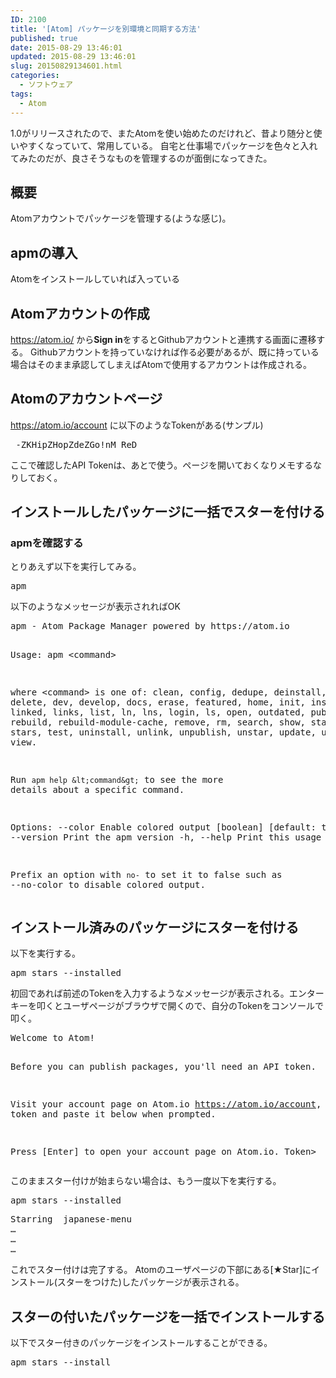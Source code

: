 ```yaml
---
ID: 2100
title: '[Atom] パッケージを別環境と同期する方法'
published: true
date: 2015-08-29 13:46:01
updated: 2015-08-29 13:46:01
slug: 20150829134601.html
categories:
  - ソフトウェア
tags:
  - Atom
---
```

1.0がリリースされたので、またAtomを使い始めたのだけれど、昔より随分と使いやすくなっていて、常用している。
自宅と仕事場でパッケージを色々と入れてみたのだが、良さそうなものを管理するのが面倒になってきた。
<!--more-->
<h2>概要</h2>
Atomアカウントでパッケージを管理する(ような感じ)。
<h2>apmの導入</h2>
Atomをインストールしていれば入っている
<h2>Atomアカウントの作成</h2>
<a href="https://atom.io/">https://atom.io/</a> から<strong>Sign in</strong>をするとGithubアカウントと連携する画面に遷移する。 Githubアカウントを持っていなければ作る必要があるが、既に持っている場合はそのまま承認してしまえばAtomで使用するアカウントは作成される。
<h2>Atomのアカウントページ</h2>
<a href="https://atom.io/account">https://atom.io/account</a> に以下のようなTokenがある(サンプル)
<pre>_-ZKHipZHopZdeZGo!nM_ReD</pre>
ここで確認したAPI Tokenは、あとで使う。ページを開いておくなりメモするなりしておく。
<h2>インストールしたパッケージに一括でスターを付ける</h2>
<h3>apmを確認する</h3>
とりあえず以下を実行してみる。
<pre>apm</pre>
以下のようなメッセージが表示されればOK
<pre>apm - Atom Package Manager powered by https://atom.io

Usage: apm &lt;command&gt;

where &lt;command&gt; is one of:
    clean, config, dedupe, deinstall, delete, dev, develop, docs, erase,
    featured, home, init, install, link, linked, links, list, ln, lns, login,
    ls, open, outdated, publish, rebuild, rebuild-module-cache, remove, rm,
    search, show, star, starred, stars, test, uninstall, unlink, unpublish,
    unstar, update, upgrade, view.

Run `apm help &lt;command&gt;` to see the more details about a specific command.

Options:
  --color        Enable colored output                                     [boolean] [default: true]
  -v, --version  Print the apm version
  -h, --help     Print this usage message

  Prefix an option with `no-` to set it to false such as --no-color to disable
  colored output.
</pre>
<h2>インストール済みのパッケージにスターを付ける</h2>
以下を実行する。
<pre>apm stars --installed</pre>
初回であれば前述のTokenを入力するようなメッセージが表示される。エンターキーを叩くとユーザページがブラウザで開くので、自分のTokenをコンソールで叩く。
<pre>Welcome to Atom!

Before you can publish packages, you'll need an API token.

Visit your account page on Atom.io https://atom.io/account,
copy the token and paste it below when prompted.

Press [Enter] to open your account page on Atom.io.
Token&gt;
</pre>
このままスター付けが始まらない場合は、もう一度以下を実行する。
<pre>apm stars --installed</pre>
<pre>Starring  japanese-menu
…
…
…
</pre>
これでスター付けは完了する。 Atomのユーザページの下部にある[★Star]にインストール(スターをつけた)したパッケージが表示される。
<h2>スターの付いたパッケージを一括でインストールする</h2>
以下でスター付きのパッケージをインストールすることができる。
<pre>apm stars --install</pre>